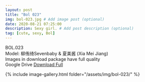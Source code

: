 ```yaml
---
layout: post
title: "Bol 023"
img: bol-023.jpg # Add image post (optional)
date: 2020-08-21 07:25:00
description: Sexy girl. # Add post description (optional)
tag: [cute, sexy, Bol]
---
```

BOL.023  
Model: 柳侑绮Sevenbaby & 夏美酱 (Xia Mei Jiang)                                                                      
Images in download package have full quality                    
Google Drive [Download Full](http://gestyy.com/ew3ARm)

{% include image-gallery.html folder="/assets/img/bol-023/" %}
